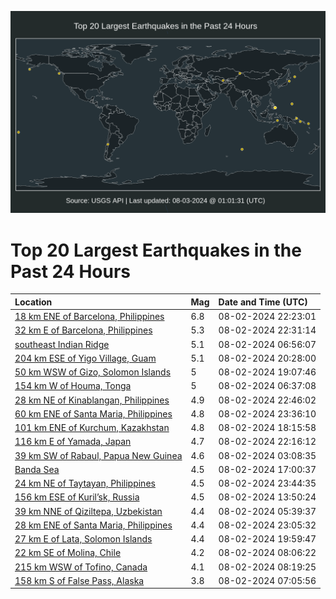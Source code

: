 ![Map](./map.png)

# Top 20 Largest Earthquakes in the Past 24 Hours

| Location | Mag | Date and Time (UTC) |
|:---|:---|:---|
| [18 km ENE of Barcelona, Philippines](https://earthquake.usgs.gov/earthquakes/eventpage/us6000nhqc) | 6.8 | 08-02-2024 22:23:01 |
| [32 km E of Barcelona, Philippines](https://earthquake.usgs.gov/earthquakes/eventpage/us6000nhqj) | 5.3 | 08-02-2024 22:31:14 |
| [southeast Indian Ridge](https://earthquake.usgs.gov/earthquakes/eventpage/us6000nhid) | 5.1 | 08-02-2024 06:56:07 |
| [204 km ESE of Yigo Village, Guam](https://earthquake.usgs.gov/earthquakes/eventpage/us6000nhpc) | 5.1 | 08-02-2024 20:28:00 |
| [50 km WSW of Gizo, Solomon Islands](https://earthquake.usgs.gov/earthquakes/eventpage/us6000nhnm) | 5 | 08-02-2024 19:07:46 |
| [154 km W of Houma, Tonga](https://earthquake.usgs.gov/earthquakes/eventpage/us6000nhi9) | 5 | 08-02-2024 06:37:08 |
| [28 km NE of Kinablangan, Philippines](https://earthquake.usgs.gov/earthquakes/eventpage/us6000nhr3) | 4.9 | 08-02-2024 22:46:02 |
| [60 km ENE of Santa Maria, Philippines](https://earthquake.usgs.gov/earthquakes/eventpage/us6000nhri) | 4.8 | 08-02-2024 23:36:10 |
| [101 km ENE of Kurchum, Kazakhstan](https://earthquake.usgs.gov/earthquakes/eventpage/us6000nhn0) | 4.8 | 08-02-2024 18:15:58 |
| [116 km E of Yamada, Japan](https://earthquake.usgs.gov/earthquakes/eventpage/us6000nhqb) | 4.7 | 08-02-2024 22:16:12 |
| [39 km SW of Rabaul, Papua New Guinea](https://earthquake.usgs.gov/earthquakes/eventpage/us6000nhhr) | 4.6 | 08-02-2024 03:08:35 |
| [Banda Sea](https://earthquake.usgs.gov/earthquakes/eventpage/us6000nhm7) | 4.5 | 08-02-2024 17:00:37 |
| [24 km NE of Taytayan, Philippines](https://earthquake.usgs.gov/earthquakes/eventpage/us6000nhrw) | 4.5 | 08-02-2024 23:44:35 |
| [156 km ESE of Kuril’sk, Russia](https://earthquake.usgs.gov/earthquakes/eventpage/us6000nhjs) | 4.5 | 08-02-2024 13:50:24 |
| [39 km NNE of Qiziltepa, Uzbekistan](https://earthquake.usgs.gov/earthquakes/eventpage/us6000nhi4) | 4.4 | 08-02-2024 05:39:37 |
| [28 km ENE of Santa Maria, Philippines](https://earthquake.usgs.gov/earthquakes/eventpage/us6000nhrc) | 4.4 | 08-02-2024 23:05:32 |
| [27 km E of Lata, Solomon Islands](https://earthquake.usgs.gov/earthquakes/eventpage/us6000nhp6) | 4.4 | 08-02-2024 19:59:47 |
| [22 km SE of Molina, Chile](https://earthquake.usgs.gov/earthquakes/eventpage/us6000nhin) | 4.2 | 08-02-2024 08:06:22 |
| [215 km WSW of Tofino, Canada](https://earthquake.usgs.gov/earthquakes/eventpage/us6000nhir) | 4.1 | 08-02-2024 08:19:25 |
| [158 km S of False Pass, Alaska](https://earthquake.usgs.gov/earthquakes/eventpage/us6000nhie) | 3.8 | 08-02-2024 07:05:56 |
